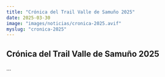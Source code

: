 ```yaml
---
title: "Crónica del Trail Valle de Samuño 2025"
date: 2025-03-30
image: "images/noticias/cronica-2025.avif"
myslug: "cronica-2025"
---
```


<h2>Crónica del Trail Valle de Samuño 2025</h2>

<p>...</p>

